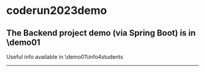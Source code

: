 # coderun2023demo

## The Backend project demo (via Spring Boot) is in \demo01

Useful info available in \demo01\info4students

---

